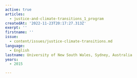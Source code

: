 ```yaml
---
active: true
articles:
  - justice-and-climate-transitions_1_program
createdAt: '2022-11-23T20:17:27.313Z'
exerpt: ''
firstname: ''
issue:
  - content/issues/justice-climate-transitions.md
language:
  - English
lastname: University of New South Wales, Sydney, Australia
years:
  - 2015

---
```


